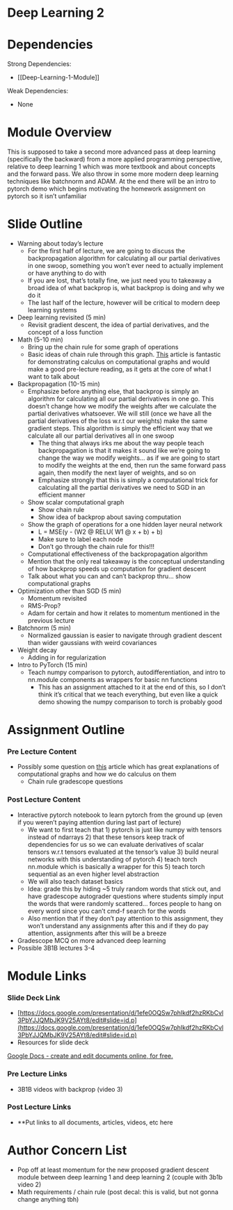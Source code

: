 # Deep Learning 2

# Dependencies

Strong Dependencies:

- [[Deep-Learning-1-Module]]

Weak Dependencies:

- None

# Module Overview

This is supposed to take a second more advanced pass at deep learning (specifically the backward) from a more applied programming perspective, relative to deep learning 1 which was more textbook and about concepts and the forward pass. We also throw in some more modern deep learning techniques like batchnorm and ADAM. At the end there will be an intro to pytorch demo which begins motivating the homework assignment on pytorch so it isn’t unfamiliar

# Slide Outline

- Warning about today’s lecture
    - For the first half of lecture, we are going to discuss the backpropagation algorithm for calculating all our partial derivatives in one swoop, something you won’t ever need to actually implement or have anything to do with
    - If you are lost, that’s totally fine, we just need you to takeaway a broad idea of what backprop is, what backprop is doing and why we do it
    - The last half of the lecture, however will be critical to modern deep learning systems
- Deep learning revisited (5 min)
    - Revisit gradient descent, the idea of partial derivatives, and the concept of a loss function
- Math (5-10 min)
    - Bring up the chain rule for some graph of operations
    - Basic ideas of chain rule through this graph. [This](https://colah.github.io/posts/2015-08-Backprop/) article is fantastic for demonstrating calculus on computational graphs and would make a good pre-lecture reading, as it gets at the core of what I want to talk about
- Backpropagation (10-15 min)
    - Emphasize before anything else, that backprop is simply an algorithm for calculating all our partial derivatives in one go. This doesn’t change how we modify the weights after we calculate the partial derivatives whatsoever. We will still (once we have all the partial derivatives of the loss w.r.t our weights) make the same gradient steps. This algorithm is simply the efficient way that we calculate all our partial derivatives all in one swoop
        - The thing that always irks me about the way people teach backpropagation is that it makes it sound like we’re going to change the way we modify weights... as if we are going to start to modify the weights at the end, then run the same forward pass again, then modify the next layer of weights, and so on
        - Emphasize strongly that this is simply a computational trick for calculating all the partial derivatives we need to SGD in an efficient manner
    - Show scalar computational graph
        - Show chain rule
        - Show idea of backprop about saving computation
    - Show the graph of operations for a one hidden layer neural network
        - L = MSE(y - (W2 @ RELU( W1 @ x + b) + b)
        - Make sure to label each node
        - Don’t go through the chain rule for this!!!
    - Computational effectiveness of the backpropagation algorithm
    - Mention that the only real takeaway is the conceptual understanding of how backprop speeds up computation for gradient descent
    - Talk about what you can and can’t backprop thru... show computational graphs
- Optimization other than SGD (5 min)
    - Momentum revisited
    - RMS-Prop?
    - Adam for certain and how it relates to momentum mentioned in the previous lecture
- Batchnorm (5 min)
    - Normalized gaussian is easier to navigate through gradient descent than wider gaussians with weird covariances
- Weight decay
    - Adding in for regularization
- Intro to PyTorch (15 min)
    - Teach numpy comparison to pytorch, autodifferentiation, and intro to nn.module components as wrappers for basic nn functions
        - This has an assignment attached to it at the end of this, so I don’t think it’s critical that we teach everything, but even like a quick demo showing the numpy comparison to torch is probably good

# Assignment Outline

### Pre Lecture Content

- Possibly some question on [this](https://colah.github.io/posts/2015-08-Backprop/) article which has great explanations of computational graphs and how we do calculus on them
    - Chain rule gradescope questions

### Post Lecture Content

- Interactive pytorch notebook to learn pytorch from the ground up (even if you weren’t paying attention during last part of lecture)
    - We want to first teach that 1) pytorch is just like numpy with tensors instead of ndarrays 2) that these tensors keep track of dependencies for us so we can evaluate derivatives of scalar tensors w.r.t tensors evaluated at the tensor’s value 3) build neural networks with this understanding of pytorch 4) teach torch nn.module which is basically a wrapper for this 5) teach torch sequential as an even higher level abstraction
    - We will also teach dataset basics
    - Idea: grade this by hiding ~5 truly random words that stick out, and have gradescope autograder questions where students simply input the words that were randomly scattered... forces people to hang on every word since you can’t cmd-f search for the words
    - Also mention that if they don’t pay attention to this assignment, they won’t understand any assignments after this and if they do pay attention, assignments after this will be a breeze
- Gradescope MCQ on more advanced deep learning
- Possible 3B1B lectures 3-4

# Module Links

### Slide Deck Link

- [https://docs.google.com/presentation/d/1efe0OQSw7phIkdf2hzRKbCvl3PbYJJQMbJK9V25AYt8/edit#slide=id.p](https://docs.google.com/presentation/d/1efe0OQSw7phIkdf2hzRKbCvl3PbYJJQMbJK9V25AYt8/edit#slide=id.p)
- Resources for slide deck

[Google Docs - create and edit documents online, for free.](https://docs.google.com/document/d/1i09fNrb7hzSG_IyAgC_BFOqwtF2ikSVkJS-Q5CsMDXY/edit)

### Pre Lecture Links

- 3B1B videos with backprop (video 3)

### Post Lecture Links

- **Put links to all documents, articles, videos, etc here

# Author Concern List

- Pop off at least momentum for the new proposed gradient descent module between deep learning 1 and deep learning 2 (couple with 3b1b video 2)
- Math requirements / chain rule (post decal: this is valid, but not gonna change anything tbh)